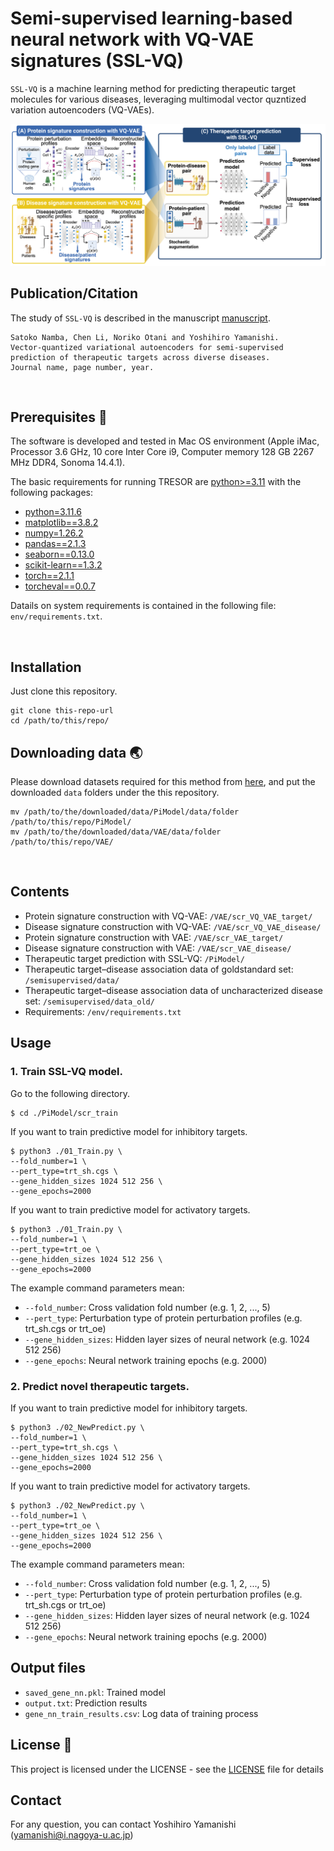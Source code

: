 # Semi-supervised learning-based neural network with VQ-VAE signatures (SSL-VQ)

`SSL-VQ`  is a machine learning method for predicting therapeutic target molecules for various diseases, leveraging multimodal vector quzntized variation autoencoders (VQ-VAEs).

![alt text](figure1.png)



## Publication/Citation

The study of `SSL-VQ` is described in the manuscript [manuscript](URL). 

```
Satoko Namba, Chen Li, Noriko Otani and Yoshihiro Yamanishi. 
Vector-quantized variational autoencoders for semi-supervised prediction of therapeutic targets across diverse diseases.
Journal name, page number, year. 
```
<br>



## Prerequisites :memo:

The software is developed and tested in Mac OS environment (Apple iMac, Processor 3.6 GHz, 10 core Inter Core i9, Computer memory 128 GB 2267 MHz DDR4, Sonoma 14.4.1).

The basic requirements for running TRESOR are [python>=3.11](https://www.python.org/) with the following packages:
- [python=3.11.6](https://www.python.org/)
- [matplotlib==3.8.2](https://matplotlib.org/)
- [numpy=1.26.2](https://numpy.org/)
- [pandas==2.1.3](https://pandas.pydata.org/)
- [seaborn==0.13.0](https://seaborn.pydata.org/)
- [scikit-learn==1.3.2](https://scikit-learn.org/stable/)
- [torch==2.1.1](https://pytorch.org/)
- [torcheval==0.0.7](https://pytorch.org/torcheval/stable/)

Datails on system requirements is contained in the following file: `env/requirements.txt`.

<br>


## Installation

Just clone this repository.

```
git clone this-repo-url
cd /path/to/this/repo/
```


## Downloading data :earth_asia:

Please download datasets required for this method from [here](https://yamanishi.cs.i.nagoya-u.ac.jp/sslvq/), and put the downloaded `data` folders under the this repository.
```
mv /path/to/the/downloaded/data/PiModel/data/folder /path/to/this/repo/PiModel/
mv /path/to/the/downloaded/data/VAE/data/folder /path/to/this/repo/VAE/
```
<br>



## Contents

- Protein signature construction with VQ-VAE: `/VAE/scr_VQ_VAE_target/`
- Disease signature construction with VQ-VAE: `/VAE/scr_VQ_VAE_disease/`
- Protein signature construction with VAE: `/VAE/scr_VAE_target/`
- Disease signature construction with VAE: `/VAE/scr_VAE_disease/`
- Therapeutic target prediction with SSL-VQ: `/PiModel/`
- Therapeutic target–disease association data of goldstandard set: `/semisupervised/data/`
- Therapeutic target–disease association data of uncharacterized disease set: `/semisupervised/data_old/`
- Requirements: `/env/requirements.txt`



## Usage

### 1. Train SSL-VQ model.

Go to the following directory.

```
$ cd ./PiModel/scr_train
```

If you want to train predictive model for inhibitory targets.

```
$ python3 ./01_Train.py \
--fold_number=1 \
--pert_type=trt_sh.cgs \
--gene_hidden_sizes 1024 512 256 \
--gene_epochs=2000
```

If you want to train predictive model for activatory targets.

```
$ python3 ./01_Train.py \
--fold_number=1 \
--pert_type=trt_oe \ 
--gene_hidden_sizes 1024 512 256 \
--gene_epochs=2000
```

The example command parameters mean:

- `--fold_number`: Cross validation fold number (e.g. 1, 2, ..., 5)
- `--pert_type`: Perturbation type of protein perturbation profiles (e.g. trt_sh.cgs or trt_oe)
- `--gene_hidden_sizes`: Hidden layer sizes of neural network (e.g. 1024 512 256)
- `--gene_epochs`: Neural network training epochs (e.g. 2000)



### 2. Predict novel therapeutic targets.

If you want to train predictive model for inhibitory targets.

```
$ python3 ./02_NewPredict.py \
--fold_number=1 \
--pert_type=trt_sh.cgs \
--gene_hidden_sizes 1024 512 256 \
--gene_epochs=2000
```

If you want to train predictive model for activatory targets.

```
$ python3 ./02_NewPredict.py \
--fold_number=1 \
--pert_type=trt_oe \ 
--gene_hidden_sizes 1024 512 256 \
--gene_epochs=2000
```

The example command parameters mean:

- `--fold_number`: Cross validation fold number (e.g. 1, 2, ..., 5)
- `--pert_type`: Perturbation type of protein perturbation profiles (e.g. trt_sh.cgs or trt_oe)
- `--gene_hidden_sizes`: Hidden layer sizes of neural network (e.g. 1024 512 256)
- `--gene_epochs`: Neural network training epochs (e.g. 2000)


## Output files

- `saved_gene_nn.pkl`: Trained model
- `output.txt`: Prediction results
- `gene_nn_train_results.csv`: Log data of training process



## License :notebook_with_decorative_cover:

This project is licensed under the LICENSE - see the [LICENSE](https://github.com/YamanishiLab/SSL-VQ/blob/main/LICENCE.txt) file for details



## Contact

For any question, you can contact Yoshihiro Yamanishi ([yamanishi@i.nagoya-u.ac.jp](mailto:yamanishi@i.nagoya-u.ac.jp))
